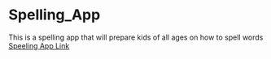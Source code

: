 # Spelling_App
This is a spelling app that will prepare kids of all ages on how to spell words
[Speeling App Link](https://lucash2022.github.io/Spelling_App/)